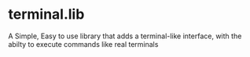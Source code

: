 # terminal.lib
 A Simple, Easy to use library that adds a terminal-like interface, with the abilty to execute commands like real terminals
